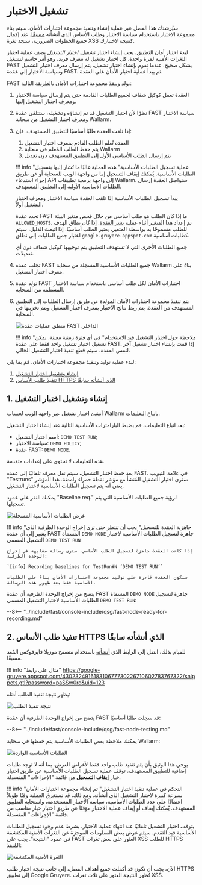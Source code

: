 [img-fast-node-internals]: ../../images/fast/qsg/en/test-run/18-qsg-fast-test-run-proxy-internals.png
[img-view-recording-cloud]: ../../images/fast/qsg/common/test-run/20-qsg-fast-test-run-baselines-recording.png
[img-request-exec-result]:  ../../images/fast/qsg/common/test-run/22-qsg-fast-test-run-gruyere-request.png
[img-incoming-baselines]:   ../../images/fast/qsg/common/test-run/23-qsg-fast-test-run-processing.png    
[img-xss-found]:            ../../images/fast/qsg/common/test-run/24-qsg-fast-test-run-vuln.png

[link-deployment]:          deployment.md
[link-wl-console]:          https://us1.my.wallarm.com
[link-previous-chapter]:    test-preparation.md
[link-create-tr-gui]:       ../operations/create-testrun.md#creating-a-test-run-via-web-interface

[anchor1]:  #1-create-and-run-the-test-run  
[anchor2]:  #2-execute-the-https-baseline-request-you-created-earlier 

#   تشغيل الاختبار

سيُرشدك هذا الفصل عبر عملية إنشاء وتنفيذ مجموعة اختبارات الأمان. سيتم بناء مجموعة الاختبار باستخدام سياسة الاختبار وطلب الأساس الذي أنشأته [مسبقًا][link-previous-chapter]. عند إكمال جميع الخطوات الضرورية، ستجد ثغرة XSS كنتيجة لاختبارك.

لبدء اختبار أمان التطبيق، يجب إنشاء اختبار تشغيل. *اختبار التشغيل* يصف عملية اختبار الثغرات الأمنية لمرة واحدة. كل اختبار تشغيل له معرف فريد، وهو أمر حاسم لتشغيل FAST بشكل صحيح. عندما تقوم بإنشاء اختبار تشغيل، يتم إرسال معرف اختبار التشغيل وسياسة الاختبار إلى عقدة FAST. ثم يبدأ عملية اختبار الأمان على العقدة.

FAST يولد وينفذ مجموعة اختبارات الأمان بالطريقة التالية:

1.  العقدة تعمل كوكيل شفاف لجميع الطلبات القادمة حتى يتم إرسال سياسة الاختبار ومعرف اختبار التشغيل إليها.

2.  نظرًا لأن اختبار التشغيل قد تم إنشاؤه وتشغيله، ستتلقى عقدة FAST سياسة الاختبار ومعرف اختبار التشغيل من سحابة Wallarm.

3.  إذا تلقت العقدة طلبًا أساسيًا للتطبيق المستهدف، فإن:
    1.  العقدة تُعلم الطلب القادم بمعرف اختبار التشغيل
    2.  يتم حفظ الطلب المُعلم في سحابة Wallarm
    3.  يتم إرسال الطلب الأساسي الأول إلى التطبيق المستهدف دون تعديل
    
    !!! info "عملية تسجيل الطلبات الأساسية"
        هذه العملية غالبًا ما تُشار إليها بتسجيل الطلبات الأساسية. يُمكنك إيقاف التسجيل إما من واجهة الويب للسحابة أو عن طريق إجراء استدعاء API إلى واجهة برمجة تطبيقات Wallarm. ستواصل العقدة إرسال الطلبات الأساسية الأولية إلى التطبيق المستهدف.
    
    يبدأ تسجيل الطلبات الأساسية إذا تلقت العقدة سياسة الاختبار ومعرف اختبار التشغيل أولاً.
    
    تحدد عقدة FAST ما إذا كان الطلب هو طلب أساسي من خلال فحص متغير البيئة `ALLOWED_HOSTS`. تم إعداد هذا المتغير أثناء عملية [نشر العقدة][link-deployment]. إذا كان نطاق الهدف للطلب مسموحًا به بواسطة المتغير، يعتبر الطلب أساسيًا. إذا اتبعت الدليل، سيتم اعتبار جميع الطلبات إلى نطاق `google-gruyere.appspot.com` كطلبات أساسية.
    
    جميع الطلبات الأخرى التي لا تستهدف التطبيق يتم توجيهها كوكيل شفاف دون أي تعديلات.

4.  تجلب عقدة FAST جميع الطلبات الأساسية المسجلة من سحابة Wallarm بناءً على معرف اختبار التشغيل.

5.  تولد عقدة FAST اختبارات الأمان لكل طلب أساسي باستخدام سياسة الاختبار المستلمة من السحابة.

6.  يتم تنفيذ مجموعة اختبارات الأمان المولدة عن طريق إرسال الطلبات إلى التطبيق المستهدف من العقدة. يتم ربط نتائج الاختبار بمعرف اختبار التشغيل ويتم تخزينها في السحابة.

    ![منطق عمليات عقدة FAST الداخلي][img-fast-node-internals]

    !!! info "ملاحظة حول اختبار التشغيل قيد الاستخدام"
        في أي فترة زمنية معينة، يمكن تشغيل اختبار تشغيل واحد فقط على عقدة FAST. إذا قمت بإنشاء اختبار تشغيل آخر لنفس العقدة، سيتم قطع تنفيذ اختبار التشغيل الحالي.
       
لبدء عملية توليد وتنفيذ مجموعة اختبارات الأمان، قم بما يلي:

1.  [إنشاء وتشغيل اختبار التشغيل][anchor1]
2.  [تنفيذ طلب الأساس HTTPS الذي أنشأته سابقًا][anchor2]
    
##  1.  إنشاء وتشغيل اختبار التشغيل  

أنشئ اختبار تشغيل عبر واجهة الويب لحساب Wallarm باتباع ال[تعليمات][link-create-tr-gui].

بعد اتباع التعليمات، قم بضبط البارامترات الأساسية التالية عند إنشاء اختبار التشغيل:

* اسم اختبار التشغيل: `DEMO TEST RUN`;
* سياسة الاختبار: `DEMO POLICY`;
* عقدة FAST: `DEMO NODE`.

هذه التعليمات لا تحتوي على إعدادات متقدمة.

بعد حفظ اختبار التشغيل، سيتم نقل معرفه تلقائيًا إلى عقدة FAST. في علامة التبويب "Testruns" سترى اختبار التشغيل المُنشأ مع مؤشر نقطة حمراء وامضة. هذا المؤشر يعني أنه يتم تسجيل الطلبات الأساسية لاختبار التشغيل.

يمكنك النقر على عمود "Baseline req." لرؤية جميع الطلبات الأساسية التي يتم تسجيلها.

![عرض الطلبات الأساسية المسجلة][img-view-recording-cloud]

!!! info "جاهزية العقدة للتسجيل"
    يجب أن تنتظر حتى ترى إخراج الوحدة الطرفية الذي يشير إلى أن عقدة FAST المسماة `DEMO NODE` جاهزة لتسجيل الطلبات الأساسية لاختبار التشغيل المسمى `DEMO TEST RUN`
    
    إذا كانت العقدة جاهزة لتسجيل الطلب الأساسي، سترى رسالة مشابهة في إخراج الوحدة الطرفية:
    
    `[info] Recording baselines for TestRun#N ‘DEMO TEST RUN’`
    
    ستكون العقدة قادرة على توليد مجموعة اختبارات الأمان بناءً على الطلبات الأساسية فقط بعد ظهور هذه الرسالة.	

يتضح من إخراج الوحدة الطرفية أن عقدة FAST المسماة `DEMO NODE` جاهزة لتسجيل الطلبات الأساسية لاختبار التشغيل المسمى `DEMO TEST RUN`:

--8<-- "../include/fast/console-include/qsg/fast-node-ready-for-recording.md"
    
    
##  2.  تنفيذ طلب الأساس HTTPS الذي أنشأته سابقًا

للقيام بذلك، انتقل إلى الرابط الذي [أنشأته][link-previous-chapter] باستخدام متصفح موزيلا فايرفوكس المُعد مسبقًا.

!!! info "مثال على رابط"
    <https://google-gruyere.appspot.com/430232491618310677730226710602783767322/snippets.gtl?password=paSSw0rd&uid=123>

يظهر نتيجة تنفيذ الطلب أدناه:

![نتيجة تنفيذ الطلب][img-request-exec-result]

يتضح من إخراج الوحدة الطرفية أن عقدة FAST قد سجلت طلبًا أساسيًا:

--8<-- "../include/fast/console-include/qsg/fast-node-testing.md"

يمكنك ملاحظة بعض الطلبات الأساسية يتم حفظها في سحابة Wallarm:

![الطلبات الأساسية الواردة][img-incoming-baselines]

يوحي هذا الوثيق بأن يتم تنفيذ طلب واحد فقط لأغراض العرض. بما أنه لا توجد طلبات إضافية للتطبيق المستهدف، توقف عملية تسجيل الطلبات الأساسية عن طريق اختيار خيار **إيقاف التسجيل** من قائمة "الإجراءات" المنسدلة.

!!! info "التحكم في عملية تنفيذ اختبار التشغيل"
    تم إنشاء مجموعة اختبارات الأمان بسرعة كبيرة لاختبار التشغيل الذي أنشأته. ومع ذلك، قد تستغرق العملية وقتًا طويلاً اعتمادًا على عدد الطلبات الأساسية، سياسة الاختبار المستخدمة، واستجابة التطبيق المستهدف. يُمكنك إيقاف أو إيقاف عملية الاختبار مؤقتًا عن طريق اختيار خيار مناسب من قائمة "الإجراءات" المنسدلة.

يتوقف اختبار التشغيل تلقائيًا عند انتهاء عملية الاختبار، بشرط عدم وجود تسجيل للطلبات الأساسية قيد التقدم. سيتم عرض بعض المعلومات الموجزة عن الثغرات الأمنية المكتشفة في عمود "النتيجة". يجب على FAST العثور على بعض ثغرات XSS للطلب HTTPS المُنفذ:

![الثغرة الأمنية المكتشفة][img-xss-found]

الآن، يجب أن تكون قد أكملت جميع أهداف الفصل، إلى جانب نتيجة اختبار طلب HTTPS إلى تطبيق Google Gruyere. تُظهر النتيجة العثور على ثلاث ثغرات XSS.